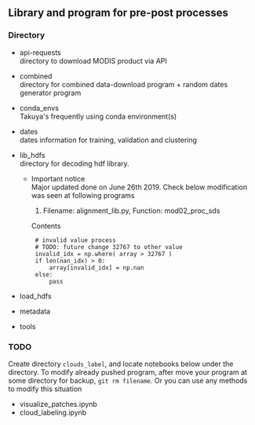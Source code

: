 ## Library and program for pre-post processes

### Directory
- api-requests  
  directory to download MODIS product via API          
- combined  
  directory for combined data-download program + random dates generator program
- conda_envs    
  Takuya's frequently using conda environment(s)  
- dates  
  dates information for training, validation and clustering 
- lib_hdfs  
  directory for decoding hdf library.
  * Important notice  
    Major updated done on June 26th 2019. Check below modification was seen at following programs  
    1. Filename: alignment_lib.py, Function: mod02_proc_sds  

    Contents  
    ```
     # invalid value process
     # TODO: future change 32767 to other value
     invalid_idx = np.where( array > 32767 )
     if len(nan_idx) > 0:
         array[invalid_idx] = np.nan
     else:
         pass
    ``` 

- load_hdfs  
- metadata
- tools

### TODO

Create directory `clouds_label`, and locate notebooks below under the directory.
To modify already pushed program, after move your program at some directory for backup, `git rm filename`. Or you can use any methods to modify this situation

- visualize_patches.ipynb
- cloud_labeling.ipynb  
